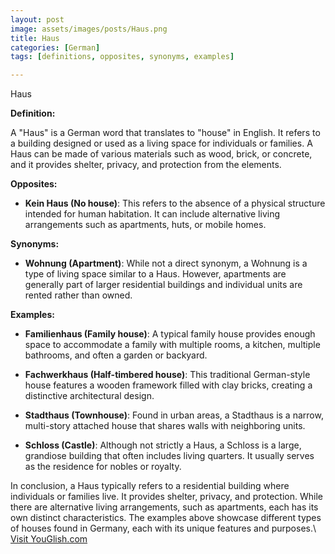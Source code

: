 ```yaml
---
layout: post
image: assets/images/posts/Haus.png
title: Haus
categories: [German]
tags: [definitions, opposites, synonyms, examples]

---
```


Haus

**Definition:**

A "Haus" is a German word that translates to "house" in English. It refers to a building designed or used as a living space for individuals or families. A Haus can be made of various materials such as wood, brick, or concrete, and it provides shelter, privacy, and protection from the elements.

**Opposites:**

- **Kein Haus (No house)**: This refers to the absence of a physical structure intended for human habitation. It can include alternative living arrangements such as apartments, huts, or mobile homes.

**Synonyms:**

- **Wohnung (Apartment)**: While not a direct synonym, a Wohnung is a type of living space similar to a Haus. However, apartments are generally part of larger residential buildings and individual units are rented rather than owned.

**Examples:**

- **Familienhaus (Family house)**: A typical family house provides enough space to accommodate a family with multiple rooms, a kitchen, multiple bathrooms, and often a garden or backyard.

- **Fachwerkhaus (Half-timbered house)**: This traditional German-style house features a wooden framework filled with clay bricks, creating a distinctive architectural design.

- **Stadthaus (Townhouse)**: Found in urban areas, a Stadthaus is a narrow, multi-story attached house that shares walls with neighboring units.

- **Schloss (Castle)**: Although not strictly a Haus, a Schloss is a large, grandiose building that often includes living quarters. It usually serves as the residence for nobles or royalty.

In conclusion, a Haus typically refers to a residential building where individuals or families live. It provides shelter, privacy, and protection. While there are alternative living arrangements, such as apartments, each has its own distinct characteristics. The examples above showcase different types of houses found in Germany, each with its unique features and purposes.\ <a id="yg-widget-0" class="youglish-widget" data-query="Haus" data-lang="german" data-components="8412" data-auto-start="0" data-bkg-color="theme_light" data-title="How%20to%20pronounce%20Haus%20in%20German"  rel="nofollow" href="https://youglish.com">Visit YouGlish.com</a><script async src="https://youglish.com/public/emb/widget.js" charset="utf-8"></script>